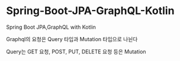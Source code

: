 # Spring-Boot-JPA-GraphQL-Kotlin
Spring Boot JPA,GraphQL with Kotlin


Graphql의 요청은 Query 타입과 Mutation 타입으로 나뉜다

Query는 GET 요청, POST, PUT, DELETE 요청 등은 Mutation